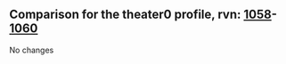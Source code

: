 ## Comparison for the theater0 profile, rvn: [1058](https://github.com/PRO100KatYT/FortniteProfileRevisions/tree/main/profiles/theater0/1058%20theater0.json)-[1060](https://github.com/PRO100KatYT/FortniteProfileRevisions/tree/main/profiles/theater0/1060%20theater0.json)

No changes
